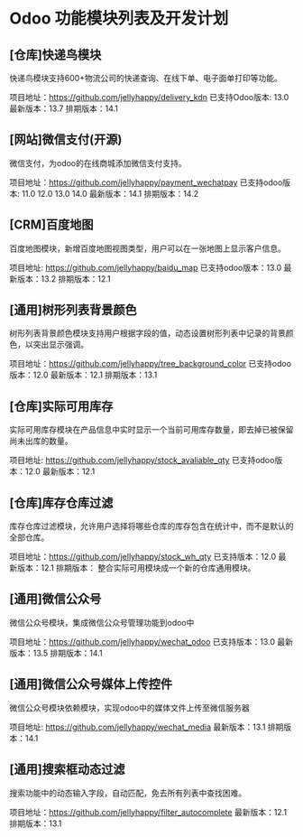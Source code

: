 # Odoo 功能模块列表及开发计划

## [仓库]快递鸟模块

快递鸟模块支持600+物流公司的快递查询、在线下单、电子面单打印等功能。

项目地址：https://github.com/jellyhappy/delivery_kdn
已支持Odoo版本: 13.0
最新版本：13.7
排期版本：14.1

## [网站]微信支付(开源)

微信支付，为odoo的在线商城添加微信支付支持。

项目地址：https://github.com/jellyhappy/payment_wechatpay
已支持odoo版本: 11.0 12.0 13.0 14.0
最新版本：14.1
排期版本：14.2

## [CRM]百度地图

百度地图模块，新增百度地图视图类型，用户可以在一张地图上显示客户信息。

项目地址: https://github.com/jellyhappy/baidu_map
已支持odoo版本：13.0
最新版本：13.2
排期版本：12.1

## [通用]树形列表背景颜色

树形列表背景颜色模块支持用户根据字段的值，动态设置树形列表中记录的背景颜色，以突出显示强调。

项目地址：https://github.com/jellyhappy/tree_background_color
已支持odoo版本：12.0
最新版本：12.1
排期版本：13.1


## [仓库]实际可用库存

实际可用库存模块在产品信息中实时显示一个当前可用库存数量，即去掉已被保留尚未出库的数量。

项目地址: https://github.com/jellyhappy/stock_avaliable_qty
已支持odoo版本：12.0
最新版本：12.1

## [仓库]库存仓库过滤

库存仓库过滤模块，允许用户选择将哪些仓库的库存包含在统计中，而不是默认的全部仓库。

项目地址：https://github.com/jellyhappy/stock_wh_qty
已支持版本：12.0
最新版本：12.1
排期版本： 整合实际可用模块成一个新的仓库通用模块。

## [通用]微信公众号

微信公众号模块，集成微信公众号管理功能到odoo中

项目地址：https://github.com/jellyhappy/wechat_odoo
已支持版本：13.0
最新版本：13.5
排期版本：14.1

## [通用]微信公众号媒体上传控件

微信公众号模块依赖模块，实现odoo中的媒体文件上传至微信服务器

项目地址: https://github.com/jellyhappy/wechat_media
最新版本：13.1
排期版本：14.1

## [通用]搜索框动态过滤

搜索功能中的动态输入字段，自动匹配，免去所有列表中查找困难。

项目地址：https://github.com/jellyhappy/filter_autocomplete
最新版本：12.1
排期版本：13.1